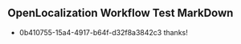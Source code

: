 ## OpenLocalization Workflow Test MarkDown
* 0b410755-15a4-4917-b64f-d32f8a3842c3 thanks!

<!--HONumber=Jul16_HO3-->


